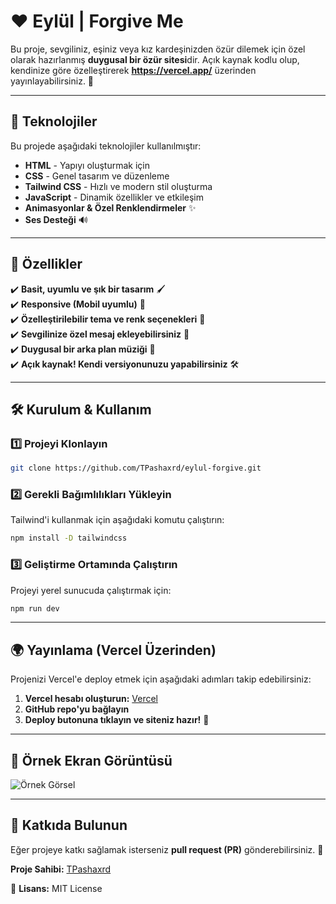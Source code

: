 # ❤️ Eylül | Forgive Me

Bu proje, sevgiliniz, eşiniz veya kız kardeşinizden özür dilemek için özel olarak hazırlanmış **duygusal bir özür sitesi**dir. Açık kaynak kodlu olup, kendinize göre özelleştirerek **https://vercel.app/** üzerinden yayınlayabilirsiniz. 💌

---

## 🚀 Teknolojiler
Bu projede aşağıdaki teknolojiler kullanılmıştır:

- **HTML** - Yapıyı oluşturmak için
- **CSS** - Genel tasarım ve düzenleme
- **Tailwind CSS** - Hızlı ve modern stil oluşturma
- **JavaScript** - Dinamik özellikler ve etkileşim
- **Animasyonlar & Özel Renklendirmeler** ✨
- **Ses Desteği** 🔊

---

## 🎨 Özellikler
✔️ **Basit, uyumlu ve şık bir tasarım** 🖌️  
✔️ **Responsive (Mobil uyumlu)** 📱  
✔️ **Özelleştirilebilir tema ve renk seçenekleri** 🎨  
✔️ **Sevgilinize özel mesaj ekleyebilirsiniz** 💬  
✔️ **Duygusal bir arka plan müziği** 🎵  
✔️ **Açık kaynak! Kendi versiyonunuzu yapabilirsiniz** 🛠️  

---

## 🛠️ Kurulum & Kullanım

### 1️⃣ **Projeyi Klonlayın**
```sh
git clone https://github.com/TPashaxrd/eylul-forgive.git
```

### 2️⃣ **Gerekli Bağımlılıkları Yükleyin**
Tailwind'i kullanmak için aşağıdaki komutu çalıştırın:
```sh
npm install -D tailwindcss
```

### 3️⃣ **Geliştirme Ortamında Çalıştırın**
Projeyi yerel sunucuda çalıştırmak için:
```sh
npm run dev
```

---

## 🌍 Yayınlama (Vercel Üzerinden)
Projenizi Vercel'e deploy etmek için aşağıdaki adımları takip edebilirsiniz:
1. **Vercel hesabı oluşturun:** [Vercel](https://vercel.com/)
2. **GitHub repo'yu bağlayın**
3. **Deploy butonuna tıklayın ve siteniz hazır!** 🚀

---

## 📌 Örnek Ekran Görüntüsü
![Örnek Görsel](https://via.placeholder.com/800x400.png?text=Eylul+Forgive+Me+Preview)

---

## 💖 Katkıda Bulunun
Eğer projeye katkı sağlamak isterseniz **pull request (PR)** gönderebilirsiniz. 🙌

**Proje Sahibi:** [TPashaxrd](https://github.com/TPashaxrd)

📝 **Lisans:** MIT License
